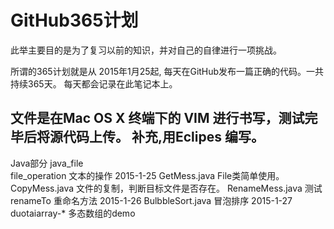 # GitHub365计划

此举主要目的是为了复习以前的知识，并对自己的自律进行一项挑战。

所谓的365计划就是从 2015年1月25起,
每天在GitHub发布一篇正确的代码。一共持续365天。
每天都会记录在此笔记本上。

文件是在Mac OS X 终端下的 VIM 进行书写，测试完毕后将源代码上传。
补充,用Eclipes 编写。
----------------------------------------------------------------

Java部分
	java_file	
		file_operation	文本的操作
			2015-1-25 
				GetMess.java	File类简单使用。
				CopyMess.java 	文件的复制，判断目标文件是否存在。
				RenameMess.java 测试 renameTo 重命名方法
			2015-1-26
				BulbbleSort.java 冒泡排序
			2015-1-27
				duotaiarray-*	多态数组的demo
